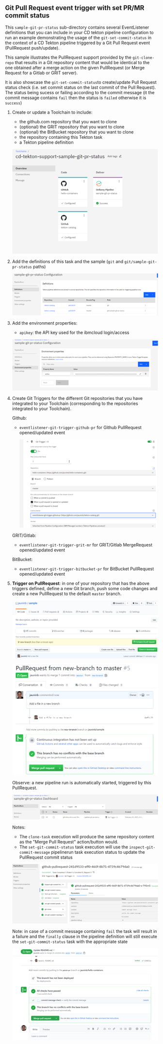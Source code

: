 ## Git Pull Request event trigger with set PR/MR commit status ##

This `sample-git-pr-status` sub-directory contains several EventListener definitions that you can include in your CD tekton pipeline configuration to run an example demonstrating the usage of the `git-set-commit-status` in the context of a CD Tekton pipeline triggered by a Git Pull Request event (PullRequest push/update).

This sample illustrates the PullRequest support provided by the `git-clone-repo` that results in a Git repository content that would be identical to the one obtained after a merge action on the given PullRequest (or Merge Request for a Gitlab or GRIT server).

It is also showcase the `git-set-commit-status`to create/update Pull Request status check (i.e. set commit status on the last commit of the Pull Request).
The status being sucess or failing according to the commit message (it the commit message contains `fail` then the status is `failed` otherwise it is `success`)

1) Create or update a Toolchain to include:

   - the github.com repository that you want to clone
   - (optional) the GRIT repository that you want to clone
   - (optional) the BitBucket repository that you want to clone
   - the repository containing this Tekton task
   - a Tekton pipeline definition

   ![Toolchain overview](./images/sample-git-pr-status-toolchain-overview.png)

2) Add the definitions of this task and the sample (`git` and `git/sample-git-pr-status` paths)

   ![Tekton pipeline definitions](./images/sample-git-pr-status-tekton-pipeline-definitions.png)

3) Add the environment properties:

   - `apikey`: the API key used for the ibmcloud login/access

   ![Tekton pipeline environment properties](./images/sample-git-pr-status-tekton-pipeline-environment-properties.png)

4) Create Git Triggers for the different Git repositories that you have integrated to your Toolchain (corresponding to the repositories integrated to your Toolchain).
   
   Github:
    - `eventlistener-git-trigger-github-pr` for Github PullRequest opened/updated event

      ![Tekton pipeline sample-git-trigger Github PullRequest](./images/sample-git-pr-status-github-pullrequest-trigger-configuration.png)

   GRIT/Gitlab:
    - `eventlistener-git-trigger-grit-mr` for GRIT/Gitlab MergeRequest opened/updated event

   BitBucket:
    - `eventlistener-git-trigger-bitbucket-pr` for BitBucket PullRequest opened/updated event

5) **Trigger on PullRequest**: in one of your repository that has the above triggers defined, define a new Git branch, push some code changes and create a new PullRequest to the default `master` branch.

   ![Tekton pipeline github new-branch commit](./images/github-sample-new-branch-commit.png)

   ![Tekton pipeline github pullrequest new-branch](./images/github-pull-request-overview.png)

   Observe: a new pipeline run is automatically started, triggered by this PullRequest.

   ![Tekton pipeline sample-git-trigger run on pr event](./images/sample-git-pr-status-github-pr-event-run.png)

   Notes:
   - The `clone-task` execution will produce the same repository content as the "Merge Pull Request" action/button would.
   - The `set-git-commit-status` task execution will use the `inspect-git-commit-message` pipelinerun task execution status to update the PullRequest commit status

   ![Tekton pipeline github pull request run view](./images/sample-git-pr-status-github-pr-event-run-view.png)

   Note: in case of a commit message containing `fail` the task will result in a failure and the `finally` clause in the pipeline definition will still execute the `set-git-commit-status` task with the appropriate state

   ![github pull request status check](./images/sample-git-pr-status-github-pr-status-check.png)
